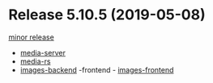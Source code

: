 # Release 5.10.5 (2019-05-08)

<a href="https://jira.vpro.nl/issues/?jql=(project%20%3D%20MSE%20AND%20fixVersion%20%3D%20REL-5.10.5)%20or%20(project%20%3D%20PIS%20and%20(fixVersion%20%3DREL-5.10.1%20or%20fixVersion%20%3D%20REL-5.10.0))">minor release</a>

 - [media-server](http://nexus.vpro.nl/content/groups/public/nl/vpro/media/media-server/5.10.5/media-server-5.10.5.war)
 - [media-rs](http://nexus.vpro.nl/content/groups/public/nl/vpro/media/media-rs/5.10.5/media-rs-5.10.5.war)
 - [images-backend](http://nexus.vpro.nl/content/groups/public/nl/vpro/image/image-server/5.10.1/image-server-5.10.1.war)
-frontend - [images-frontend](http://nexus.vpro.nl/content/groups/public/nl/vpro/image/image-server-frontend/5.10.1/image-server-frontend-5.10.1.war)

